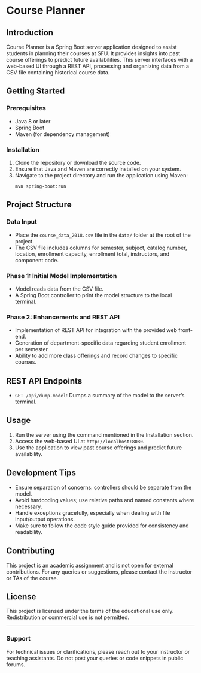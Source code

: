 # Course Planner

## Introduction

Course Planner is a Spring Boot server application designed to assist students in planning their courses at SFU. It provides insights into past course offerings to predict future availabilities. This server interfaces with a web-based UI through a REST API, processing and organizing data from a CSV file containing historical course data.

## Getting Started

### Prerequisites
- Java 8 or later
- Spring Boot
- Maven (for dependency management)

### Installation
1. Clone the repository or download the source code.
2. Ensure that Java and Maven are correctly installed on your system.
3. Navigate to the project directory and run the application using Maven:
   ```
   mvn spring-boot:run
   ```

## Project Structure

### Data Input
- Place the `course_data_2018.csv` file in the `data/` folder at the root of the project.
- The CSV file includes columns for semester, subject, catalog number, location, enrollment capacity, enrollment total, instructors, and component code.

### Phase 1: Initial Model Implementation
- Model reads data from the CSV file.
- A Spring Boot controller to print the model structure to the local terminal.

### Phase 2: Enhancements and REST API
- Implementation of REST API for integration with the provided web front-end.
- Generation of department-specific data regarding student enrollment per semester.
- Ability to add more class offerings and record changes to specific courses.

## REST API Endpoints

- `GET /api/dump-model`: Dumps a summary of the model to the server’s terminal.

## Usage

1. Run the server using the command mentioned in the Installation section.
2. Access the web-based UI at `http://localhost:8080`.
3. Use the application to view past course offerings and predict future availability.

## Development Tips

- Ensure separation of concerns: controllers should be separate from the model.
- Avoid hardcoding values; use relative paths and named constants where necessary.
- Handle exceptions gracefully, especially when dealing with file input/output operations.
- Make sure to follow the code style guide provided for consistency and readability.

## Contributing

This project is an academic assignment and is not open for external contributions. For any queries or suggestions, please contact the instructor or TAs of the course.

## License

This project is licensed under the terms of the educational use only. Redistribution or commercial use is not permitted.

---


### Support

For technical issues or clarifications, please reach out to your instructor or teaching assistants. Do not post your queries or code snippets in public forums.
